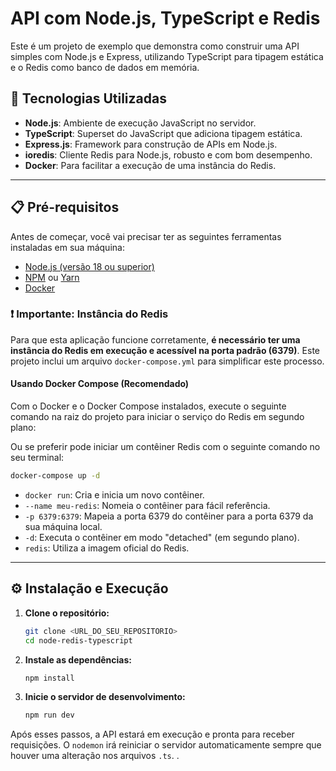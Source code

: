 # API com Node.js, TypeScript e Redis

Este é um projeto de exemplo que demonstra como construir uma API simples com Node.js e Express, utilizando TypeScript para tipagem estática e o Redis como banco de dados em memória.

## 🚀 Tecnologias Utilizadas

- **Node.js**: Ambiente de execução JavaScript no servidor.
- **TypeScript**: Superset do JavaScript que adiciona tipagem estática.
- **Express.js**: Framework para construção de APIs em Node.js.
- **ioredis**: Cliente Redis para Node.js, robusto e com bom desempenho.
- **Docker**: Para facilitar a execução de uma instância do Redis.

---

## 📋 Pré-requisitos

Antes de começar, você vai precisar ter as seguintes ferramentas instaladas em sua máquina:
- [Node.js (versão 18 ou superior)](https://nodejs.org/en/)
- [NPM](https://www.npmjs.com/) ou [Yarn](https://yarnpkg.com/)
- [Docker](https://www.docker.com/get-started)

### ❗ Importante: Instância do Redis

Para que esta aplicação funcione corretamente, **é necessário ter uma instância do Redis em execução e acessível na porta padrão (6379)**. 
Este projeto inclui um arquivo `docker-compose.yml` para simplificar este processo.

#### Usando Docker Compose (Recomendado)

Com o Docker e o Docker Compose instalados, execute o seguinte comando na raiz do projeto para iniciar o serviço do Redis em segundo plano:

Ou se preferir pode iniciar um contêiner Redis com o seguinte comando no seu terminal:

```bash
docker-compose up -d
```

- `docker run`: Cria e inicia um novo contêiner.
- `--name meu-redis`: Nomeia o contêiner para fácil referência.
- `-p 6379:6379`: Mapeia a porta 6379 do contêiner para a porta 6379 da sua máquina local.
- `-d`: Executa o contêiner em modo "detached" (em segundo plano).
- `redis`: Utiliza a imagem oficial do Redis.

---

## ⚙️ Instalação e Execução

1.  **Clone o repositório:**
    ```bash
    git clone <URL_DO_SEU_REPOSITORIO>
    cd node-redis-typescript
    ```

2.  **Instale as dependências:**
    ```bash
    npm install
    ```

3.  **Inicie o servidor de desenvolvimento:**
    ```bash
    npm run dev
    ```

Após esses passos, a API estará em execução e pronta para receber requisições. O `nodemon` irá reiniciar o servidor automaticamente sempre que houver uma alteração nos arquivos `.ts`.
.